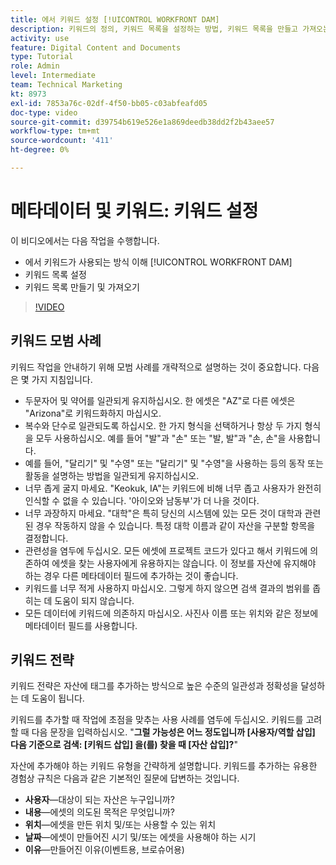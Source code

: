 ```yaml
---
title: 에서 키워드 설정 [!UICONTROL WORKFRONT DAM]
description: 키워드의 정의, 키워드 목록을 설정하는 방법, 키워드 목록을 만들고 가져오는 방법에 대해 알아봅니다. [!UICONTROL WORKFRONT DAM].
activity: use
feature: Digital Content and Documents
type: Tutorial
role: Admin
level: Intermediate
team: Technical Marketing
kt: 8973
exl-id: 7853a76c-02df-4f50-bb05-c03abfeafd05
doc-type: video
source-git-commit: d39754b619e526e1a869deedb38dd2f2b43aee57
workflow-type: tm+mt
source-wordcount: '411'
ht-degree: 0%

---
```


# 메타데이터 및 키워드: 키워드 설정

이 비디오에서는 다음 작업을 수행합니다.

* 에서 키워드가 사용되는 방식 이해 [!UICONTROL WORKFRONT DAM]
* 키워드 목록 설정
* 키워드 목록 만들기 및 가져오기

>[!VIDEO](https://video.tv.adobe.com/v/335236/?quality=12)

## 키워드 모범 사례

키워드 작업을 안내하기 위해 모범 사례를 개략적으로 설명하는 것이 중요합니다. 다음은 몇 가지 지침입니다.

* 두문자어 및 약어를 일관되게 유지하십시오. 한 에셋은 &quot;AZ&quot;로 다른 에셋은 &quot;Arizona&quot;로 키워드화하지 마십시오.
* 복수와 단수로 일관되도록 하십시오. 한 가지 형식을 선택하거나 항상 두 가지 형식을 모두 사용하십시오. 예를 들어 &quot;발&quot;과 &quot;손&quot; 또는 &quot;발, 발&quot;과 &quot;손, 손&quot;을 사용합니다.
* 예를 들어, &quot;달리기&quot; 및 &quot;수영&quot; 또는 &quot;달리기&quot; 및 &quot;수영&quot;을 사용하는 등의 동작 또는 활동을 설명하는 방법을 일관되게 유지하십시오.
* 너무 좁게 굴지 마세요. &quot;Keokuk, IA&quot;는 키워드에 비해 너무 좁고 사용자가 완전히 인식할 수 없을 수 있습니다. &#39;아이오와 남동부&#39;가 더 나을 것이다.
* 너무 과장하지 마세요. &quot;대학&quot;은 특히 당신의 시스템에 있는 모든 것이 대학과 관련된 경우 작동하지 않을 수 있습니다. 특정 대학 이름과 같이 자산을 구분할 항목을 결정합니다.
* 관련성을 염두에 두십시오. 모든 에셋에 프로젝트 코드가 있다고 해서 키워드에 의존하여 에셋을 찾는 사용자에게 유용하지는 않습니다. 이 정보를 자산에 유지해야 하는 경우 다른 메타데이터 필드에 추가하는 것이 좋습니다.
* 키워드를 너무 적게 사용하지 마십시오. 그렇게 하지 않으면 검색 결과의 범위를 좁히는 데 도움이 되지 않습니다.
* 모든 데이터에 키워드에 의존하지 마십시오. 사진사 이름 또는 위치와 같은 정보에 메타데이터 필드를 사용합니다.

## 키워드 전략

키워드 전략은 자산에 태그를 추가하는 방식으로 높은 수준의 일관성과 정확성을 달성하는 데 도움이 됩니다.

키워드를 추가할 때 작업에 초점을 맞추는 사용 사례를 염두에 두십시오. 키워드를 고려할 때 다음 문장을 입력하십시오. &quot;**그럴 가능성은 어느 정도입니까 [사용자/역할 삽입] 다음 기준으로 검색: [키워드 삽입] 을(를) 찾을 때 [자산 삽입]?**&quot;

자산에 추가해야 하는 키워드 유형을 간략하게 설명합니다. 키워드를 추가하는 유용한 경험상 규칙은 다음과 같은 기본적인 질문에 답변하는 것입니다.

* **사용자**—대상이 되는 자산은 누구입니까?
* **내용**—에셋의 의도된 목적은 무엇입니까?
* **위치**—에셋을 만든 위치 및/또는 사용할 수 있는 위치
* **날짜**—에셋이 만들어진 시기 및/또는 에셋을 사용해야 하는 시기
* **이유**—만들어진 이유(이벤트용, 브로슈어용)
